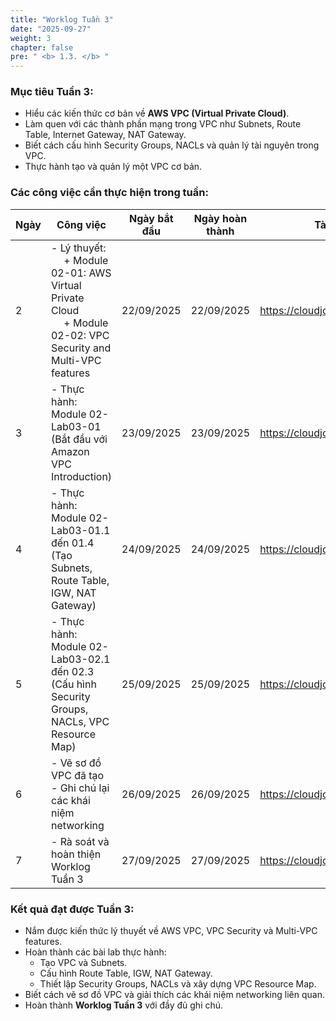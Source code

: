 ```yaml
---
title: "Worklog Tuần 3"
date: "2025-09-27"
weight: 3
chapter: false
pre: " <b> 1.3. </b> "
---
```


### Mục tiêu Tuần 3:

- Hiểu các kiến thức cơ bản về **AWS VPC (Virtual Private Cloud)**.
- Làm quen với các thành phần mạng trong VPC như Subnets, Route Table, Internet Gateway, NAT Gateway.
- Biết cách cấu hình Security Groups, NACLs và quản lý tài nguyên trong VPC.
- Thực hành tạo và quản lý một VPC cơ bản.

### Các công việc cần thực hiện trong tuần:

| Ngày | Công việc                                                                                                                        | Ngày bắt đầu | Ngày hoàn thành | Tài liệu tham khảo                        |
| ---- | -------------------------------------------------------------------------------------------------------------------------------- | ------------ | --------------- | ----------------------------------------- |
| 2    | - Lý thuyết: <br>&emsp; + Module 02-01: AWS Virtual Private Cloud <br>&emsp; + Module 02-02: VPC Security and Multi-VPC features | 22/09/2025   | 22/09/2025      | <https://cloudjourney.awsstudygroup.com/> |
| 3    | - Thực hành: Module 02-Lab03-01 (Bắt đầu với Amazon VPC Introduction)                                                            | 23/09/2025   | 23/09/2025      | <https://cloudjourney.awsstudygroup.com/> |
| 4    | - Thực hành: Module 02-Lab03-01.1 đến 01.4 (Tạo Subnets, Route Table, IGW, NAT Gateway)                                          | 24/09/2025   | 24/09/2025      | <https://cloudjourney.awsstudygroup.com/> |
| 5    | - Thực hành: Module 02-Lab03-02.1 đến 02.3 (Cấu hình Security Groups, NACLs, VPC Resource Map)                                   | 25/09/2025   | 25/09/2025      | <https://cloudjourney.awsstudygroup.com/> |
| 6    | - Vẽ sơ đồ VPC đã tạo <br>- Ghi chú lại các khái niệm networking <br>                                                            | 26/09/2025   | 26/09/2025      | <https://cloudjourney.awsstudygroup.com/> |
| 7    | - Rà soát và hoàn thiện Worklog Tuần 3                                                                                           | 27/09/2025   | 27/09/2025      | <https://cloudjourney.awsstudygroup.com/> |

### Kết quả đạt được Tuần 3:

- Nắm được kiến thức lý thuyết về AWS VPC, VPC Security và Multi-VPC features.
- Hoàn thành các bài lab thực hành:
  - Tạo VPC và Subnets.
  - Cấu hình Route Table, IGW, NAT Gateway.
  - Thiết lập Security Groups, NACLs và xây dựng VPC Resource Map.
- Biết cách vẽ sơ đồ VPC và giải thích các khái niệm networking liên quan.
- Hoàn thành **Worklog Tuần 3** với đầy đủ ghi chú.
